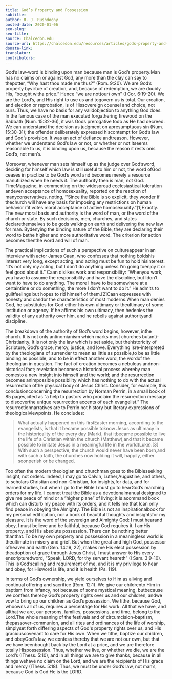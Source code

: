 ```yaml
---
title: God’s Property and Possession
subtilte:
author: R. J. Rushdoony
posted-date: 2020-01-06
seo-slug:
seo-title:
source: Chalcedon.edu
source-url: https://chalcedon.edu/resources/articles/gods-property-and-possession
donate-link: 
translator:
contributors:
---
```

God’s law-word is binding upon man because man is God’s property.Man has no claims on or against God, any more than the clay can say to thepotter, “Why hast thou made me thus?” (Rom. 9:20). We are God’s property byvirtue of creation, and, because of redemption, we are doubly His, “bought witha price.” Hence “we are not(our) own” (I Cor. 6:19-20). We are the Lord’s, and His right to use us and togovern us is total. Our creation, and election or reprobation, is of Hissovereign counsel and choice, not ours. Thus, we have no basis for any validobjection to anything God does. In the famous case of the man executed forgathering firewood on the Sabbath (Num. 15:32-36), it was Gods prerogative todo as He had decreed. We can understand the decision as judgment on apresumptuous sin (Num. 15:30-31); the offender deliberately expressed hiscontempt for God’s law and God’s provision. It was an act of defiance andtreason. However, whether we understand God’s law or not, or whether or not itseems reasonable to us, it is binding upon us, because the reason it rests onis God’s, not man’s.

Moreover, whenever man sets himself up as the judge over God’sword, deciding for himself which law is still useful to him or not, the word ofGod ceases in practice to be God’s word and becomes merely a resource manutilized when he needs it. The authority then is man, not God. TimeMagazine, in commenting on the widespread ecclesiastical toleration andeven acceptance of homosexuality, reported on the reaction of manyconservatives, noting, ‘”Since the Bible is so explicit, they wonder if thechurch will have any basis for imposing any restrictions on human behavior ifit votes moral acceptance of active homosexuality.”[1]Exactly. The new moral basis and authority is the word of man, or the word ofthe church or state. By such decisions, men, churches, and states declarethemselves to be gods walking on earth and delivering the new law for man. Bydenying the binding nature of the Bible, they are declaring their word to bethe higher and more authoritative word. The criterion for action becomes thenthe word and will of man.

The practical implications of such a perspective on cultureappear in an interview with actor James Caan, who confesses that nothing boldshis interest very long, except acting, and acting must be fun to hold hisinterest. “It’s not only my acting, but I don’t do anything unless I’m going toenjoy it or feel good about it.” Caan dislikes work and responsibility: “Whenyou work, you have to assume the responsibility and have the discipline, but Idon’t want to have to do anything. The more I have to be somewhere at a certaintime or do something, the more I don’t want to do it.” He admits to guiltfeelings but hopes to rid himself of them.[2]Caan expresses with honesty and candor the characteristics of most moderns.When man denies God, he substitutes for God either his own ultimacy or theultimacy of some institution or agency. If he affirms his own ultimacy, then hedenies the validity of any authority over him, and he rebells against authorityand discipline.

The breakdown of the authority of God’s word begins, however, inthe church. It is not only antinomianism which marks most churches butanti-Christianity. It is not only the law which is set aside, but thehistoricity of Scripture, God’s grace, mercy, justice, and love. Everything isre-interpreted by the theologians of surrender to mean as little as possible,to be as little binding as possible, and to be in effect another word, the wordof the theologian in question. The fact of creation becomes a nebulous andnon-historical fact; revelation becomes a historical process whereby man comesto a new insight into himself and the world; and the resurrection becomes animpossible possibility which has nothing to do with the actual resurrection ofthe physical body of Jesus Christ. Consider, for example, this conclusionconcerning the resurrection by Norman Perrin, in a small book of 85 pages,cited as “a help to pastors who proclaim the resurrection message to discoverthe unique resurrection accents of each evangelist.” The resurrectionnarratives are to Perrin not history but literary expressions of theologicalviewpoints. He concludes:

> What actually happened on this firstEaster morning, according to the evangelists, is that it became possible toknow Jesus as ultimacy in the historicality of the every day (Mark), that itbecame possible to live the life of a Christian within the church (Matthew),and that it became possible to imitate Jesus in a meaningful life in the world(Luke).[3]
With such a perspective, the church would never have been born,and with such a faith, the churches now holding it will, happily, either soonperish or be changed.

Too often the modern theologian and churchman goes to the Bibleseeking insight, not orders. Indeed, I may go to Calvin, Luther,Augustine, and others, to scholars Christian and non-Christian, for insights,for data, and for learned studies, but when I go to the Bible I must go to hearGod’s marching orders for my life. I cannot treat the Bible as a devotionalmanual designed to give me peace of mind or a “higher plane” of living: it is acommand book which can disturb my peace with its orders, and it tells me that Ican only find peace in obeying the Almighty. The Bible is not an inspirationalbook for my personal edification, nor a book of beautiful thoughts and insightsfor my pleasure. It is the word of the sovereign and Almighty God: I must hearand obey, I must believe and be faithful, because God requires it. I amHis property, and His absolute possession. There can be nothing better thanthat. To be my own property and possession in a meaningless world is theultimate in misery and grief. But when the great and high God, possessor ofheaven and earth (Gen. 14:19, 22), makes me His elect possession by theadoption of grace through Jesus Christ, I must answer to His every enscripturedword, “Speak, LORD, for thy servant heareth” (I Sam. 3:9-10). This is God’scalling and requirement of me, and it is my privilege to hear and obey, for Hisword is life, and it is health (Ps. 119).

In terms of God’s ownership, we yield ourselves to Him as aliving and continual offering and sacrifice (Rom. 12:1). We give our childrento Him in baptism from infancy, not because of some mystical meaning, butbecause we confess thereby God’s property rights over us and our children, andwe vow to bring up our children as God’s possession. We tithe, because God, whoowns all of us, requires a percentage for His work. All that we have, and allthat we are, our persons, families, possessions, and time, belong to the Lord.The whole meaning of the festivals and of circumcision-baptism, thepassover-communion, and all rites and ordinances of the life of worship, simplyset forth differing aspects of God's property rights over us, and His graciouscovenant to care for His own. When we tithe, baptize our children, and obeyGod’s law, we confess thereby that we are not our own, but that we have beenbought back by the Lord at a price, and we are therefore totally Hispossession. Thus, whether we live, or whether we die, we are the Lord’s (IThess. 5:10), and in all things we are to give thanks, because in all things wehave no claim on the Lord, and we are the recipients of His grace and mercy (IThess. 5:18). Thus, we must be under God’s law, not man’s, because God is God:He is the LORD.
